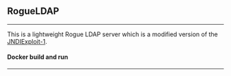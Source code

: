 ## RogueLDAP

------------

This is a lightweight Rogue LDAP server which is a modified version of the  [JNDIExploit-1](https://github.com/gysf666/JNDIExploit-1). 

#### Docker build and run 

------------


